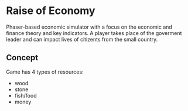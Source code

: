 # Raise of Economy

Phaser-based economic simulator with a focus on the economic and finance theory and key indicators.
A player takes place of the goverment leader and can impact lives of citizents from the small country.

## Concept

Game has 4 types of resources:
- wood
- stone
- fish/food
- money
